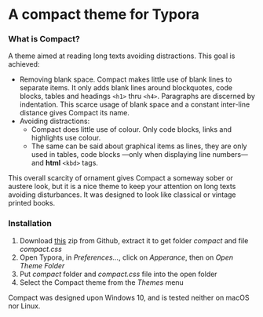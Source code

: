 # A compact theme for Typora
### What is Compact?
A theme aimed at reading long texts avoiding distractions. This goal is achieved:
- Removing blank space. Compact makes little use of blank lines to separate items. It only adds blank lines around blockquotes, code blocks, tables and headings `<h1>` thru `<h4>`. Paragraphs are discerned by indentation. This scarce usage of blank space and a constant inter-line distance gives Compact its name.
- Avoiding distractions:
  - Compact does little use of colour. Only code blocks, links and highlights use colour. 
  - The same can be said about graphical items as lines, they are only used in tables, code blocks —only when displaying line numbers— and <b>html</b> `<kbd>` tags.

This overall scarcity of ornament gives Compact a someway sober or austere look, but it is a nice theme to keep your attention on long texts avoiding disturbances. It was designed to look like classical or vintage printed books.
### Installation
1. Download [this](https://github.com/FishionYu/typora-blubook-theme/releases/latest) zip from Github, extract it to get folder <i>compact</i> and file <i>compact.css</i>
2. Open Typora, in <i>Preferences…</i>, click on <i>Apperance</i>, then on <i>Open Theme Folder</i>
3. Put <i>compact</i> folder and <i>compact.css</i> file into the open folder
4. Select the Compact theme from the <i>Themes</i> menu

Compact was designed upon Windows 10, and is tested neither on macOS nor Linux.
